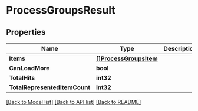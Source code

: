 # ProcessGroupsResult

## Properties

Name | Type | Description | Notes
------------ | ------------- | ------------- | -------------
**Items** | [**[]ProcessGroupsItem**](ProcessGroupsItem.md) |  | 
**CanLoadMore** | **bool** |  | [optional] 
**TotalHits** | **int32** |  | [optional] 
**TotalRepresentedItemCount** | **int32** |  | [optional] 

[[Back to Model list]](../README.md#documentation-for-models) [[Back to API list]](../README.md#documentation-for-api-endpoints) [[Back to README]](../README.md)


